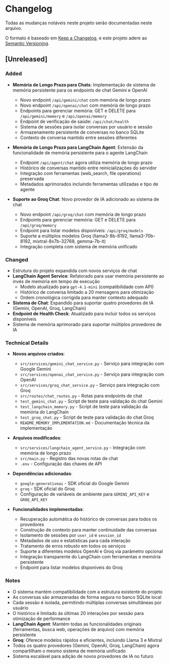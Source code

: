 # Changelog

Todas as mudanças notáveis neste projeto serão documentadas neste arquivo.

O formato é baseado em [Keep a Changelog](https://keepachangelog.com/en/1.0.0/),
e este projeto adere ao [Semantic Versioning](https://semver.org/spec/v2.0.0.html).

## [Unreleased]

### Added
- **Memória de Longo Prazo para Chats**: Implementação de sistema de memória persistente para os endpoints de chat Gemini e OpenAI
  - Novo endpoint `/api/gemini/chat` com memória de longo prazo
  - Novo endpoint `/api/openai/chat` com memória de longo prazo
  - Endpoints para gerenciar memória: GET e DELETE para `/api/gemini/memory` e `/api/openai/memory`
  - Endpoint de verificação de saúde: `/api/chat/health`
  - Sistema de sessões para isolar conversas por usuário e sessão
  - Armazenamento persistente de conversas no banco SQLite
  - Contexto de conversa mantido entre sessões diferentes

- **Memória de Longo Prazo para LangChain Agent**: Extensão da funcionalidade de memória persistente para o agente LangChain
  - Endpoint `/api/agent/chat` agora utiliza memória de longo prazo
  - Histórico de conversas mantido entre reinicializações do servidor
  - Integração com ferramentas (web_search, file operations) preservada
  - Metadados aprimorados incluindo ferramentas utilizadas e tipo de agente

- **Suporte ao Groq Chat**: Novo provedor de IA adicionado ao sistema de chat
  - Novo endpoint `/api/groq/chat` com memória de longo prazo
  - Endpoints para gerenciar memória: GET e DELETE para `/api/groq/memory`
  - Endpoint para listar modelos disponíveis: `/api/groq/models`
  - Suporte a múltiplos modelos Groq (llama3-8b-8192, llama3-70b-8192, mixtral-8x7b-32768, gemma-7b-it)
  - Integração completa com sistema de memória unificado

### Changed
- Estrutura do projeto expandida com novos serviços de chat
- **LangChain Agent Service**: Refatorado para usar memória persistente ao invés de memória em tempo de execução
  - Modelo atualizado para `gpt-4.1-mini` (compatibilidade com API)
  - Histórico de conversa limitado a 20 mensagens para otimização
  - Ordem cronológica corrigida para manter contexto adequado
- **Sistema de Chat**: Expandido para suportar quatro provedores de IA (Gemini, OpenAI, Groq, LangChain)
- **Endpoint de Health Check**: Atualizado para incluir todos os serviços disponíveis
- Sistema de memória aprimorado para suportar múltiplos provedores de IA

### Technical Details
- **Novos arquivos criados**:
  - `src/services/gemini_chat_service.py` - Serviço para integração com Google Gemini
  - `src/services/openai_chat_service.py` - Serviço para integração com OpenAI
  - `src/services/groq_chat_service.py` - Serviço para integração com Groq
  - `src/routes/chat_routes.py` - Rotas para endpoints de chat
  - `test_gemini_chat.py` - Script de teste para validação do chat Gemini
  - `test_langchain_memory.py` - Script de teste para validação da memória do LangChain
  - `test_groq_chat.py` - Script de teste para validação do chat Groq
  - `README_MEMORY_IMPLEMENTATION.md` - Documentação técnica da implementação

- **Arquivos modificados**:
  - `src/services/langchain_agent_service.py` - Integração com memória de longo prazo
  - `src/main.py` - Registro das novas rotas de chat
  - `.env` - Configuração das chaves de API

- **Dependências adicionadas**:
  - `google-generativeai` - SDK oficial do Google Gemini
  - `groq` - SDK oficial do Groq
  - Configuração de variáveis de ambiente para `GEMINI_API_KEY` e `GROQ_API_KEY`

- **Funcionalidades implementadas**:
  - Recuperação automática do histórico de conversas para todos os provedores
  - Construção de contexto para manter continuidade das conversas
  - Isolamento de sessões por `user_id` e `session_id`
  - Metadados de uso e estatísticas para cada interação
  - Tratamento de erros robusto em todos os serviços
  - Suporte a diferentes modelos OpenAI e Groq via parâmetro opcional
  - Integração transparente do LangChain com ferramentas e memória persistente
  - Endpoint para listar modelos disponíveis do Groq

### Notes
- O sistema mantém compatibilidade com a estrutura existente do projeto
- As conversas são armazenadas de forma segura no banco SQLite local
- Cada sessão é isolada, permitindo múltiplas conversas simultâneas por usuário
- O histórico é limitado às últimas 20 interações por sessão para otimização de performance
- **LangChain Agent**: Mantém todas as funcionalidades originais (ferramentas, busca web, operações de arquivo) com memória persistente
- **Groq**: Oferece modelos rápidos e eficientes, incluindo Llama 3 e Mixtral
- Todos os quatro provedores (Gemini, OpenAI, Groq, LangChain) agora compartilham o mesmo sistema de memória unificado
- Sistema escalável para adição de novos provedores de IA no futuro

